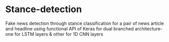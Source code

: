 # Stance-detection
Fake news detection through stance classification for a pair of news article and headline using functional API of Keras for dual branched architecture- one for LSTM layers &amp; other for 1D CNN layers
